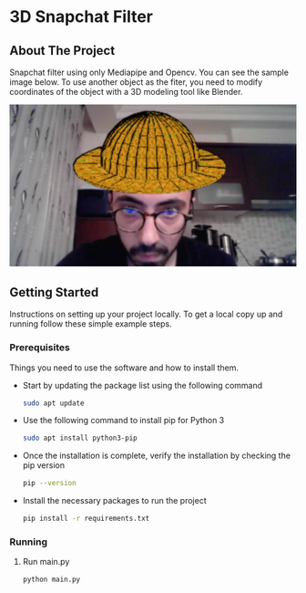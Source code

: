 # 3D Snapchat Filter 
<!-- Improved compatibility of back to top link: See: https://github.com/othneildrew/Best-README-Template/pull/73 -->
<a name="readme-top"></a>
<!--
*** Thanks for checking out the Best-README-Template. If you have a suggestion
*** that would make this better, please fork the repo and create a pull request
*** or simply open an issue with the tag "enhancement".
*** Don't forget to give the project a star!
*** Thanks again! Now go create something AMAZING! :D
-->

<!-- ABOUT THE PROJECT -->
## About The Project

Snapchat filter using only Mediapipe and Opencv. You can see the sample image below. To use another object as the fiter, you need to modify coordinates of the object with a 3D modeling tool like Blender.

![sample_image](sample.png "Sample Filter")

<!-- GETTING STARTED -->
## Getting Started

Instructions on setting up your project locally.
To get a local copy up and running follow these simple example steps.

### Prerequisites

Things you need to use the software and how to install them.
* Start by updating the package list using the following command
  ```sh
  sudo apt update
  ```

* Use the following command to install pip for Python 3
  ```sh
  sudo apt install python3-pip
  ```

* Once the installation is complete, verify the installation by checking the pip version
  ```sh
  pip --version
  ```

* Install the necessary packages to run the project
  ```sh
  pip install -r requirements.txt
  ```

### Running

1. Run main.py
   ```sh
   python main.py
   ```

